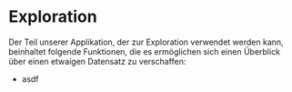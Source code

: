 # Exploration

Der Teil unserer Applikation, der zur Exploration verwendet werden kann, beinhaltet folgende Funktionen, die es ermöglichen sich einen Überblick über einen etwaigen Datensatz zu verschaffen: 

* asdf